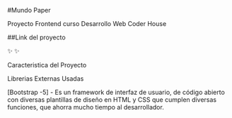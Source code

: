 #Mundo Paper

Proyecto Frontend curso Desarrollo Web Coder House

##Link del proyecto

✨ ✨

Caracteristica del Proyecto



Librerias Externas Usadas

[Bootstrap -5] - Es un framework de interfaz de usuario, de código abierto con diversas plantillas de diseño en HTML y CSS que cumplen diversas funciones, que ahorra mucho tiempo al desarrollador.
